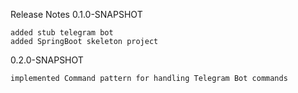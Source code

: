 Release Notes
0.1.0-SNAPSHOT

    added stub telegram bot
    added SpringBoot skeleton project

0.2.0-SNAPSHOT

    implemented Command pattern for handling Telegram Bot commands
